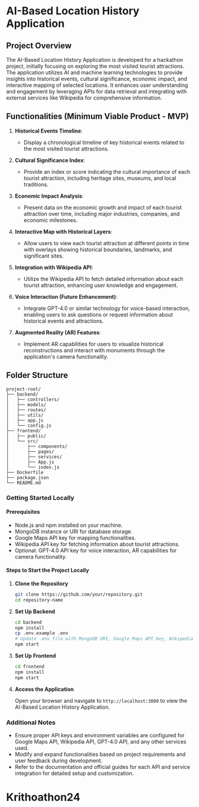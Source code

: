 # AI-Based Location History Application

## Project Overview

The AI-Based Location History Application is developed for a hackathon project, initially focusing on exploring the most visited tourist attractions. The application utilizes AI and machine learning technologies to provide insights into historical events, cultural significance, economic impact, and interactive mapping of selected locations. It enhances user understanding and engagement by leveraging APIs for data retrieval and integrating with external services like Wikipedia for comprehensive information.

## Functionalities (Minimum Viable Product - MVP)

1. **Historical Events Timeline**:

   - Display a chronological timeline of key historical events related to the most visited tourist attractions.

2. **Cultural Significance Index**:

   - Provide an index or score indicating the cultural importance of each tourist attraction, including heritage sites, museums, and local traditions.

3. **Economic Impact Analysis**:

   - Present data on the economic growth and impact of each tourist attraction over time, including major industries, companies, and economic milestones.

4. **Interactive Map with Historical Layers**:

   - Allow users to view each tourist attraction at different points in time with overlays showing historical boundaries, landmarks, and significant sites.

5. **Integration with Wikipedia API**:

   - Utilize the Wikipedia API to fetch detailed information about each tourist attraction, enhancing user knowledge and engagement.

6. **Voice Interaction (Future Enhancement)**:

   - Integrate GPT-4.0 or similar technology for voice-based interaction, enabling users to ask questions or request information about historical events and attractions.

7. **Augmented Reality (AR) Features**:
   - Implement AR capabilities for users to visualize historical reconstructions and interact with monuments through the application's camera functionality.

## Folder Structure

```
project-root/
├── backend/
│   ├── controllers/
│   ├── models/
│   ├── routes/
│   ├── utils/
│   ├── app.js
│   └── config.js
├── frontend/
│   ├── public/
│   └── src/
│       ├── components/
│       ├── pages/
│       ├── services/
│       ├── App.js
│       └── index.js
├── Dockerfile
├── package.json
└── README.md
```

### Getting Started Locally

#### Prerequisites

- Node.js and npm installed on your machine.
- MongoDB instance or URI for database storage.
- Google Maps API key for mapping functionalities.
- Wikipedia API key for fetching information about tourist attractions.
- Optional: GPT-4.0 API key for voice interaction, AR capabilities for camera functionality.

#### Steps to Start the Project Locally

1. **Clone the Repository**

   ```bash
   git clone https://github.com/your/repository.git
   cd repository-name
   ```

2. **Set Up Backend**

   ```bash
   cd backend
   npm install
   cp .env.example .env
   # Update .env file with MongoDB URI, Google Maps API key, Wikipedia API key, GPT-4.0 API key, and other necessary credentials
   npm start
   ```

3. **Set Up Frontend**

   ```bash
   cd frontend
   npm install
   npm start
   ```

4. **Access the Application**

   Open your browser and navigate to `http://localhost:3000` to view the AI-Based Location History Application.

### Additional Notes

- Ensure proper API keys and environment variables are configured for Google Maps API, Wikipedia API, GPT-4.0 API, and any other services used.
- Modify and expand functionalities based on project requirements and user feedback during development.
- Refer to the documentation and official guides for each API and service integration for detailed setup and customization.
# Krithoathon24
